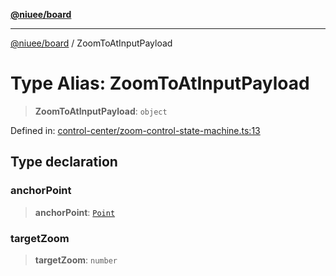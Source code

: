 [**@niuee/board**](../README.md)

***

[@niuee/board](../globals.md) / ZoomToAtInputPayload

# Type Alias: ZoomToAtInputPayload

> **ZoomToAtInputPayload**: `object`

Defined in: [control-center/zoom-control-state-machine.ts:13](https://github.com/niuee/board/blob/a0a1179721d4f4b943b6a9bc156753ac9737e502/src/control-center/zoom-control-state-machine.ts#L13)

## Type declaration

### anchorPoint

> **anchorPoint**: [`Point`](Point.md)

### targetZoom

> **targetZoom**: `number`
